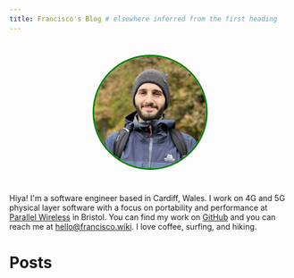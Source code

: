 ```yaml
---
title: Francisco's Blog # elsewhere inferred from the first heading
---
```


<div style="text-align: center">
  <picture>
    <source srcset="index/me.avif" type="image/avif">
    <source srcset="index/me.webp" type="image/webp">
    <img
      src="index/me.jpg"
      alt="My profile photo"
      style="
        width: 200px;
        height: 200px;
        border-radius: 100%;
        object-fit: cover;
        border: 3px solid green;
        margin: 25px;
      "
    />
  </picture>
</div>

Hiya! I'm a software engineer based in Cardiff, Wales. I work on 4G and 5G physical layer software
with a focus on portability and performance at [Parallel Wireless](https://www.parallelwireless.com)
in Bristol. You can find my work on [GitHub](https://github.com/fng97) and you can reach me at
<a href="mailto:hello@francisco.wiki">hello@francisco.wiki</a>. I love coffee, surfing, and hiking.

# Posts

<!-- BLOG-POSTS -->
